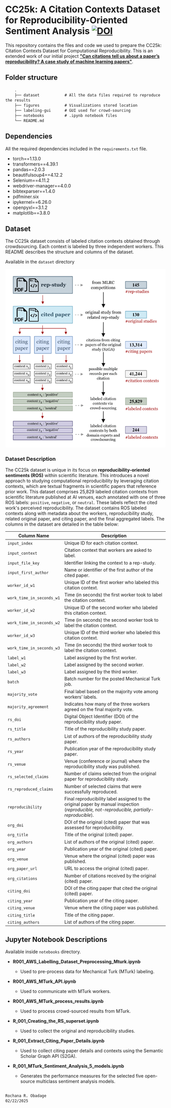 # CC25k: A Citation Contexts Dataset for Reproducibility-Oriented Sentiment Analysis [![DOI](https://img.shields.io/badge/DOI-10.17605%2FOSF.IO%2F4H8WU-blue)](https://doi.org/10.17605/OSF.IO/4H8WU)

This repository contains the files and code we used to prepare the CC25k: Citation Contexts Dataset for Computational Reproducibility. This is an extended work of our initial project [<b>"Can citations tell us about a paper’s reproducibility? A
case study of machine learning papers"</b>](https://github.com/lamps-lab/ccair-ai-reproducibility).

## Folder structure 
```
    .
    ├── dataset           # All the data files required to reproduce the results
    ├── figures           # Visualizations stored location
    ├── labeling-gui      # GUI used for crowd-sourcing
    ├── notebooks         # .ipynb notebook files
    └── README.md
```

## Dependencies ##
All the required dependencies included in the `requirements.txt` file. 

* torch==1.13.0
* transformers==4.39.1
* pandas==2.0.3
* beautifulsoup4==4.12.2
* Selenium==4.11.2
* webdriver-manager==4.0.0
* bibtexparser==1.4.0
* pdfminer.six
* ipykernel==6.26.0
* openpyxl==3.1.2
* matplotlib==3.8.0

## Dataset ##
The CC25k dataset consists of labeled citation contexts obtained through crowdsourcing. Each context is labeled by three independent workers. This README describes the structure and columns of the dataset.

Available in the `dataset` directory

![alt text](figures/citaion_contexts_relationships_long.png "Citation Contexts for AI Reproducibility - Dataset")

### Dataset Description

The CC25k dataset is unique in its focus on **reproducibility-oriented sentiments (ROS)** within scientific literature. This introduces a novel approach to studying computational reproducibility by leveraging citation contexts, which are textual fragments in scientific papers that reference prior work. This dataset comprises 25,829 labeled citation contexts from scientific literature published at AI venues, each annotated with one of three ROS labels: `positive`, `negative`, or `neutral`. These labels reflect the cited work's perceived reproducibility. The dataset contains ROS labeled contexts along with metadata about the workers, reproducibility study, related original paper, and citing paper, and the final aggregated labels. The columns in the dataset are detailed in the table below:  


| **Column Name**               | **Description** |
|---------------------------|------------|
| `input_index`            | Unique ID for each citation context. |
| `input_context`          | Citation context that workers are asked to label. |
| `input_file_key`         | Identifier linking the context to a rep-study. |
| `input_first_author`     | Name or identifier of the first author of the cited paper. |
| `worker_id_w1`          | Unique ID of the first worker who labeled this citation context. |
| `work_time_in_seconds_w1` | Time (in seconds) the first worker took to label the citation context. |
| `worker_id_w2`          | Unique ID of the second worker who labeled this citation context. |
| `work_time_in_seconds_w2` | Time (in seconds) the second worker took to label the citation context. |
| `worker_id_w3`          | Unique ID of the third worker who labeled this citation context. |
| `work_time_in_seconds_w3` | Time (in seconds) the third worker took to label the citation context. |
| `label_w1`              | Label assigned by the first worker. |
| `label_w2`              | Label assigned by the second worker. |
| `label_w3`              | Label assigned by the third worker. |
| `batch`                 | Batch number for the posted Mechanical Turk job. |
| `majority_vote`         | Final label based on the majority vote among workers’ labels. |
| `majority_agreement`    | Indicates how many of the three workers agreed on the final majority vote. |
| `rs_doi`               | Digital Object Identifier (DOI) of the reproducibility study paper. |
| `rs_title`             | Title of the reproducibility study paper. |
| `rs_authors`           | List of authors of the reproducibility study paper. |
| `rs_year`              | Publication year of the reproducibility study paper. |
| `rs_venue`             | Venue (conference or journal) where the reproducibility study was published. |
| `rs_selected_claims`   | Number of claims selected from the original paper for reproducibility study. |
| `rs_reproduced_claims` | Number of selected claims that were successfully reproduced. |
| `reproducibility`      | Final reproducibility label assigned to the original paper by manual inspection (*reproducible, not-reproducible, partially-reproducible*). |
| `org_doi`              | DOI of the original (cited) paper that was assessed for reproducibility. |
| `org_title`            | Title of the original (cited) paper. |
| `org_authors`          | List of authors of the original (cited) paper. |
| `org_year`             | Publication year of the original (cited) paper. |
| `org_venue`           | Venue where the original (cited) paper was published. |
| `org_paper_url`        | URL to access the original (cited) paper. |
| `org_citations`        | Number of citations received by the original (cited) paper. |
| `citing_doi`          | DOI of the citing paper that cited the original (cited) paper. |
| `citing_year`         | Publication year of the citing paper. |
| `citing_venue`        | Venue where the citing paper was published. |
| `citing_title`        | Title of the citing paper. |
| `citing_authors`      | List of authors of the citing paper. |


## Jupyter Notebook Descriptions ##

Available inside `notebooks` directory.

- **R001_AWS_Labelling_Dataset_Preprocessing_Mturk.ipynb**
	- Used to pre-process data for Mechanical Turk (MTurk) labeling.

- **R001_AWS_MTurk_API.ipynb**
	- Used to communicate with MTurk workers.

- **R001_AWS_MTurk_process_results.ipynb**
	- Used to process crowd-sourced results from MTurk.

- **R_001_Creating_the_RS_superset.ipynb**
	- Used to collect the original and reproducibility studies.

- **R_001_Extract_Citing_Paper_Details.ipynb**
	- Used to collect citing paper details and contexts using the Semantic Scholar Graph API (S2GA).

- **R_001_MTurk_Sentiment_Analysis_5_models.ipynb**
	- Generates the performance measures for the selected five open-source multiclass sentiment analysis models.

<!-- ## Citation ## -->

```BibTeX

```

```
Rochana R. Obadage
02/22/2025
```